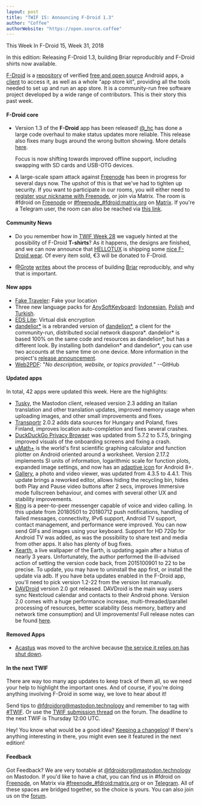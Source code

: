 ```yaml
---
layout: post
title: "TWIF 15: Announcing F-Droid 1.3"
author: "Coffee"
authorWebsite: "https://open.source.coffee"
---
```


This Week In F-Droid 15, Week 31, 2018

In this edition: Releasing F-Droid 1.3, building Briar reproducibly and F-Droid shirts now available.

[F-Droid](https://f-droid.org/) is a [repository](https://f-droid.org/packages/) of verified [free and open source](https://en.wikipedia.org/wiki/Free_and_open-source_software) Android apps, a [client](https://f-droid.org/packages/org.fdroid.fdroid/) to access it, as well as a whole "app store kit", providing all the tools needed to set up and run an app store. It is a community-run free software project developed by a wide range of contributors. This is their story this past week.

#### F-Droid core

* Version 1.3 of the **F-Droid** app has been released! [@_hc](https://forum.f-droid.org/u/hans) has done a large code overhaul to make status updates more reliable. This release also fixes many bugs around the wrong button showing. More details [here](https://gitlab.com/fdroid/fdroidclient/blob/master/metadata/en-US/changelogs/1003050.txt).

  Focus is now shifting towards improved offline support, including swapping with SD cards and USB-OTG devices.

* A large-scale spam attack against [Freenode](https://freenode.net) has been in progress for several days now. The upshot of this is that we've had to tighten up security. If you want to participate in our rooms, you will either need to [register your nickname with Freenode](https://freenode.net/kb/answer/registration), or join via Matrix. The room is #fdroid on [Freenode](https://freenode.net) or [#freenode_#fdroid:matrix.org](https://matrix.to/#/#freenode_#fdroid:matrix.org) on [Matrix](https://matrix.org). If you're a Telegram user, the room can also be reached via [this link](https://t.me/joinchat/AlRQekvjWDTuQrCgMYSNVA).

#### Community News

* Do you remember how in [TWIF Week 28](https://f-droid.org/2018/07/12/this-week-in-fdroid-w28.html) we vaguely hinted at the possibility of F-Droid **T-shirts**? As it happens, the designs are finished, and we can now announce that [HELLOTUX](https://www.hellotux.com/) is shipping some [nice F-Droid wear](https://www.hellotux.com/f-droid). Of every item sold, €3 will be donated to F-Droid.

* [@Grote](https://blog.grobox.de) [writes](https://blog.grobox.de/2018/building-briar-reproducible-and-why-it-matters/) about the process of building [Briar](https://briarproject.org) reproducibly, and why that is important.

#### New apps

* [Fake Traveler](https://f-droid.org/packages/cl.coders.faketraveler/): Fake your location
* Three new language packs for [AnySoftKeyboard](https://f-droid.org/packages/com.menny.android.anysoftkeyboard/): [Indonesian](https://f-droid.org/packages/com.anysoftkeyboard.languagepack.indonesian/), [Polish](https://f-droid.org/packages/com.anysoftkeyboard.languagepack.osspolish/) and [Turkish](https://f-droid.org/packages/com.anysoftkeyboard.languagepack.ossturkish/).
* [EDS Lite](https://f-droid.org/packages/com.sovworks.edslite/): Virtual disk encryption
* [dandelior\*](https://f-droid.org/packages/net.gsantner.dandelior/) is a rebranded version of [dandelion\*](https://f-droid.org/packages/com.github.dfa.diaspora_android/), a client for the community-run, distributed social network diaspora\*. dandelior\* is based 100% on the same code and resources as dandelion\*, but has a different look. By installing both dandelion\* and dandelior\*, you can use two accounts at the same time on one device. More information in the project's [release announcement](https://gsantner.net/blog/project/2018/07/30/dandelior-released.html).
* [Web2PDF](https://f-droid.org/packages/org.dyndns.warenix.web2pdf/): "_No description, website, or topics provided._" --GitHub

#### Updated apps

In total, 42 apps were updated this week. Here are the highlights:

* [Tusky](https://f-droid.org/packages/com.keylesspalace.tusky/), the Mastodon client, released version 2.3 adding an Italian translation and other translation updates, improved memory usage when uploading images, and other small improvements and fixes.
* [Transportr](https://f-droid.org/packages/de.grobox.liberario/) 2.0.2 adds data sources for Hungary and Poland, fixes Finland, improves location auto-completion and fixes several crashes. 
* [DuckDuckGo Privacy Browser](https://f-droid.org/packages/com.duckduckgo.mobile.android/) was updated from 5.7.2 to 5.7.5, bringing improved visuals of the onboarding screens and fixing a crash.
* [μMath+](https://f-droid.org/packages/com.mkulesh.micromath.plus/) is the world's first scientific graphing calculator and function plotter on Android oriented around a worksheet. Version 2.17.2 implements SI units of information, logarithmic scale for function plots, expanded image settings, and now has an [adaptive icon](https://developer.android.com/guide/practices/ui_guidelines/icon_design_adaptive) for Android 8+.
* [Gallery](https://f-droid.org/packages/com.simplemobiletools.gallery/), a photo and video viewer, was updated from 4.3.5 to 4.4.1. This update brings a reworked editor, allows hiding the recycling bin, hides both Play and Pause video buttons after 2 secs, improves Immersive mode fullscreen behaviour, and comes with several other UX and stability improvements.
* [Ring](https://f-droid.org/packages/cx.ring/) is a peer-to-peer messenger capable of voice and video calling. In this update from 20180501 to 20180712 push notifications, handling of failed messages, connectivity, IPv6 support, Android TV support, contact management, and performance were improved. You can now send GIFs and images using your keyboard. Support for HD 720p for Android TV was added, as was the possibility to share text and media from other apps. It also has plenty of bug fixes.
* [Xearth](https://f-droid.org/packages/de.drhoffmannsoftware.xearth/), a live wallpaper of the Earth, is updating again after a hiatus of nearly 3 years. Unfortunately, the author performed the ill-advised action of setting the version code back, from 2015100901 to 22 to be precise. To update, you may have to uninstall the app first, or install the update via adb. If you have beta updates enabled in the F-Droid app, you'll need to pick version 1.2-22 from the version list manually.
* [DAVDroid](https://f-droid.org/packages/at.bitfire.davdroid/) version 2.0 got released. DAVDroid is the main way users sync Nextcloud calendar and contacts to their Android phone. Version 2.0 comes with a huge performance increase, multi-threaded/parallel processing of resources, better scalability (less memory, battery and network time consumption) and UI improvements! Full release notes can be found [here](https://forums.bitfire.at/post/10071).

#### Removed Apps

* [Acastus](https://f-droid.org/wiki/page/me.dbarnett.acastus) was moved to the archive because [the service it relies on has shut down](https://gitlab.com/fdroid/fdroiddata/issues/1274).

#### In the next TWIF

There are way too many app updates to keep track of them all, so we need your help to highlight the important ones. And of course, if you're doing anything involving F-Droid in some way, we love to hear about it!

Send tips to [@fdroidorg@mastodon.technology](https://mastodon.technology/@fdroidorg) and remember to tag with [#TWIF](https://mastodon.technology/tags/twif). Or use the [TWIF submission thread](https://forum.f-droid.org/t/twif-submission-thread) on the forum. The deadline to the next TWIF is Thursday 12:00 UTC.

Hey! You know what would be a good idea? [Keeping a changelog](https://keepachangelog.com)! If there's anything interesting in there, you might even see it featured in the next edition!

#### Feedback

Got Feedback? We are very tootable at [@fdroidorg@mastodon.technology](https://mastodon.technology/@fdroidorg) on Mastodon. If you'd like to have a chat, you can find us in #fdroid on [Freenode](https://freenode.net), on Matrix via [#freenode_#fdroid:matrix.org](https://matrix.to/#/#freenode_#fdroid:matrix.org) or on [Telegram](https://t.me/joinchat/AlRQekvjWDTuQrCgMYSNVA). All of these spaces are bridged together, so the choice is yours. You can also join us on the [forum](https://forum.f-droid.org/).
